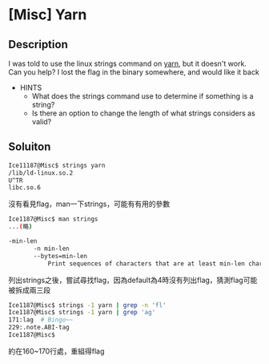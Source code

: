 [Misc] Yarn
===

## Description

I was told to use the linux strings command on [yarn](https://webshell2017.picoctf.com/static/9adb6ebf01d8755201564dba69bc1a92/yarn), but it doesn't work. Can you help? I lost the flag in the binary somewhere, and would like it back

* HINTS
    * What does the strings command use to determine if something is a string?
    * Is there an option to change the length of what strings considers as valid?

## Soluiton

```bash
Ice11187@Misc$ strings yarn
/lib/ld-linux.so.2
U^TR
libc.so.6
```
沒有看見flag，man一下strings，可能有有用的參數
```bash
Ice1187@Misc$ man strings
...(略)

-min-len
       -n min-len
       --bytes=min-len
           Print sequences of characters that are at least min-len characters long, instead of the default 4.
```
列出strings之後，嘗試尋找flag，因為default為4時沒有列出flag，猜測flag可能被拆成兩三段
```bash
Ice1187@Misc$ strings -1 yarn | grep -n 'fl'
Ice1187@Misc$ strings -1 yarn | grep 'ag'
171:lag  # Bingo~~
229:.note.ABI-tag
Ice1187@Misc$ 
```
約在160~170行處，重組得flag
